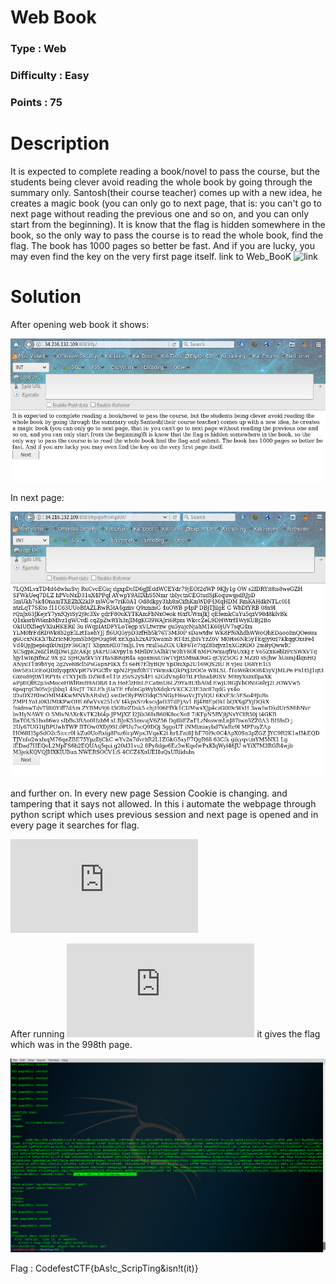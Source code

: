 # Web Book
### Type : Web
### Difficulty : Easy
### Points : 75

# Description
It is expected to complete reading a book/novel to pass the course, but the students being clever avoid reading the whole book by going through the summary only.
Santosh(their course teacher) comes up with a new idea, he creates a magic book (you can only go to next page, that is: you can't go to next page without reading the previous one and so on, and you can only start from the beginning).
It is know that the flag is hidden somewhere in the book, so the only way to pass the course is to read the whole book, find the flag. The book has 1000 pages so better be fast. And if you are lucky, you may even find the key on the very first page itself.
link to Web_BooK ![link](http://34.216.132.109:8083/fp/)

# Solution
After opening web book it shows:

![alt text](https://github.com/Mk-ism/Codefest-18-CTF-Writeups/blob/master/Web%20Book/page1.jpg)

In next page:

![alt text](https://github.com/Mk-ism/Codefest-18-CTF-Writeups/blob/master/Web%20Book/page2.jpg)

and further on.
In every new page Session Cookie is changing. and tampering that it says not allowed.
In this i automate the webpage through python script which uses previous session and next page is opened and in every page it searches for flag. 

![Script](https://github.com/Mk-ism/Codefest-18-CTF-Writeups/blob/master/Web%20Book/auto.py)

After running ![Script](https://github.com/Mk-ism/Codefest-18-CTF-Writeups/blob/master/Web%20Book/auto.py) it gives the flag which was in the 998th page.

![alt text](https://github.com/Mk-ism/Codefest-18-CTF-Writeups/blob/master/Web%20Book/webflag.jpg)

Flag : CodefestCTF{bAs!c_ScripTing&isn!t(it)}